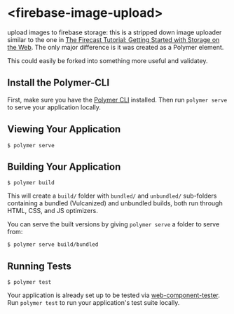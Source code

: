 # \<firebase-image-upload\>

upload images to firebase storage: this is a stripped down image uploader similar to the one in [The Firecast Tutorial: Getting Started with Storage on the Web](https://youtu.be/SpxHVrpfGgU?list=PLl-K7zZEsYLnJVX_0zbKytptZGugPIbJR). The only major difference is it was created as a Polymer element.

This could easily be forked into something more useful and validatey.

## Install the Polymer-CLI

First, make sure you have the [Polymer CLI](https://www.npmjs.com/package/polymer-cli) installed. Then run `polymer serve` to serve your application locally.

## Viewing Your Application

```
$ polymer serve
```

## Building Your Application

```
$ polymer build
```

This will create a `build/` folder with `bundled/` and `unbundled/` sub-folders
containing a bundled (Vulcanized) and unbundled builds, both run through HTML,
CSS, and JS optimizers.

You can serve the built versions by giving `polymer serve` a folder to serve
from:

```
$ polymer serve build/bundled
```

## Running Tests

```
$ polymer test
```

Your application is already set up to be tested via [web-component-tester](https://github.com/Polymer/web-component-tester). Run `polymer test` to run your application's test suite locally.
